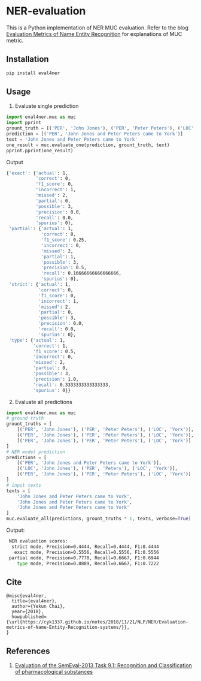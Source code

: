 # NER-evaluation

This is a Python implementation of NER MUC evaluation. Refer to the blog [Evaluation Metrics of Name Entity Recognition](https://ychai.uk/notes/2018/11/21/NLP/NER/Evaluation-metrics-of-Name-Entity-Recognition-systems/#SemEval%E2%80%9813) for explanations of MUC metric.

## Installation
```bash
pip install eval4ner
```

## Usage
1. Evaluate single prediction
```python
import eval4ner.muc as muc
import pprint
grount_truth = [('PER', 'John Jones'), ('PER', 'Peter Peters'), ('LOC', 'York')]
prediction = [('PER', 'John Jones and Peter Peters came to York')]
text = 'John Jones and Peter Peters came to York'
one_result = muc.evaluate_one(prediction, grount_truth, text)
pprint.pprint(one_result)
```

Output
```bash
{'exact': {'actual': 1,
           'correct': 0,
           'f1_score': 0,
           'incorrect': 1,
           'missed': 2,
           'partial': 0,
           'possible': 3,
           'precision': 0.0,
           'recall': 0.0,
           'spurius': 0},
 'partial': {'actual': 1,
             'correct': 0,
             'f1_score': 0.25,
             'incorrect': 0,
             'missed': 2,
             'partial': 1,
             'possible': 3,
             'precision': 0.5,
             'recall': 0.16666666666666666,
             'spurius': 0},
 'strict': {'actual': 1,
            'correct': 0,
            'f1_score': 0,
            'incorrect': 1,
            'missed': 2,
            'partial': 0,
            'possible': 3,
            'precision': 0.0,
            'recall': 0.0,
            'spurius': 0},
 'type': {'actual': 1,
          'correct': 1,
          'f1_score': 0.5,
          'incorrect': 0,
          'missed': 2,
          'partial': 0,
          'possible': 3,
          'precision': 1.0,
          'recall': 0.3333333333333333,
          'spurius': 0}}

```

2. Evaluate all predictions
```python
import eval4ner.muc as muc
# ground truth
grount_truths = [
    [('PER', 'John Jones'), ('PER', 'Peter Peters'), ('LOC', 'York')],
    [('PER', 'John Jones'), ('PER', 'Peter Peters'), ('LOC', 'York')],
    [('PER', 'John Jones'), ('PER', 'Peter Peters'), ('LOC', 'York')]
]
# NER model prediction
predictions = [
    [('PER', 'John Jones and Peter Peters came to York')],
    [('LOC', 'John Jones'), ('PER', 'Peters'), ('LOC', 'York')],
    [('PER', 'John Jones'), ('PER', 'Peter Peters'), ('LOC', 'York')]
]
# input texts
texts = [
    'John Jones and Peter Peters came to York',
    'John Jones and Peter Peters came to York',
    'John Jones and Peter Peters came to York'
]
muc.evaluate_all(predictions, grount_truths * 1, texts, verbose=True)
```

Output:
```bash
 NER evaluation scores:
  strict mode, Precision=0.4444, Recall=0.4444, F1:0.4444
   exact mode, Precision=0.5556, Recall=0.5556, F1:0.5556
 partial mode, Precision=0.7778, Recall=0.6667, F1:0.6944
    type mode, Precision=0.8889, Recall=0.6667, F1:0.7222
```

## Cite
```
@misc{eval4ner,
  title={eval4ner},
  author={Yekun Chai},
  year={2018},
  howpublished={\url{https://cyk1337.github.io/notes/2018/11/21/NLP/NER/Evaluation-metrics-of-Name-Entity-Recognition-systems/}},
}
```

## References
1. [Evaluation of the SemEval-2013 Task 9.1: Recognition and Classification of pharmacological substances](https://www.cs.york.ac.uk/semeval-2013/task9/data/uploads/semeval_2013-task-9_1-evaluation-metrics.pdf)
